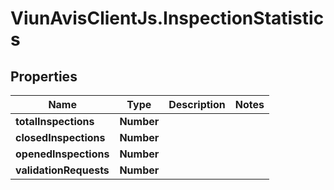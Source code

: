 # ViunAvisClientJs.InspectionStatistics

## Properties

| Name                   | Type       | Description | Notes |
| ---------------------- | ---------- | ----------- | ----- |
| **totalInspections**   | **Number** |             |
| **closedInspections**  | **Number** |             |
| **openedInspections**  | **Number** |             |
| **validationRequests** | **Number** |             |
